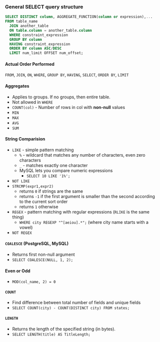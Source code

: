 ### General SELECT query structure

```SQL
SELECT DISTINCT column, AGGREGATE_FUNCTION(column or expression),...
FROM table_name
  JOIN another_table
  ON table.column = another_table.column
  WHERE constraint_expression
  GROUP BY column  
  HAVING constraint_expression
  ORDER BY column ASC/DESC
  LIMIT num_limit OFFSET num_offset;
 ```
 
#### Actual Order Performed
`FROM`, `JOIN`, `ON`, `WHERE`, `GROUP BY`, `HAVING`, `SELECT`, `ORDER BY`, `LIMIT`

#### Aggregates
- Applies to groups. If no groups, then entire table.
- Not allowed in `WHERE`
- `COUNT(col)` - Number of rows in col with **non-null** values
- `MIN`
- `MAX`
- `AVG`
- `SUM`

#### String Comparision
- `LIKE` - simple pattern matching
   - `%` - wildcard that matches any number of characters, even zero characters
   - `_` - matches exactly one character
   - MySQL lets you compare numeric expressions
     - `SELECT 10 LIKE '1%';`
- `NOT LIKE`
- `STRCMP(expr1,expr2)`
   - returns `0` if strings are the same
   - returns `-1` if the first argument is smaller than the second according to the current sort order
   - returns `1` otherwise
- `REGEX`  - pattern matching with regular expressions (`RLIKE` is the same thing)
  - `WHERE city REGEXP "^[aeiou].*";` (where city name starts with a vowel)
- `NOT REGEX`

#### `COALESCE` (PostgreSQL, MySQL)
- Returns first non-null argument
- `SELECT COALESCE(NULL, 1, 2);`

#### Even or Odd
- `MOD(col_name, 2) = 0`

#### `COUNT`
- Find difference between total number of fields and unique fields
- `SELECT COUNT(city) - COUNT(DISTINCT city) FROM states;`

#### `LENGTH`
- Returns the length of the specified string (in bytes).
- `SELECT LENGTH(title) AS TitleLength;`
